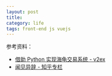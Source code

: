 ```yaml
---
layout: post
title: 
category: life
tags: front-end js vuejs
---
```





参考资料：

* [借助 Python 实现海龟交易系统 - v2ex](https://www.v2ex.com/t/304372#reply12)
* [闻见异辞 - 知乎专栏](https://zhuanlan.zhihu.com/finance)